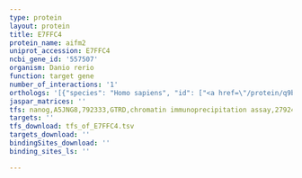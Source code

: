```yaml
---
type: protein
layout: protein
title: E7FFC4
protein_name: aifm2
uniprot_accession: E7FFC4
ncbi_gene_id: '557507'
organism: Danio rerio
function: target gene
number_of_interactions: '1'
orthologs: '[{"species": "Homo sapiens", "id": ["<a href=\"/protein/q9brq8\">Q9BRQ8</a>"]}, {"species": "Mus musculus", "id": ["<a href=\"/protein/q8bue4\">Q8BUE4</a>"]}, {"species": "Rattus norvegicus", "id": ["<a href=\"/protein/d4aa14\">D4AA14</a>"]}, {"species": "Saccharomyces cerevisiae", "id": ["<a href=\"/protein/p52923\">P52923</a>"]}]'
jaspar_matrices: ''
tfs: nanog,A5JNG8,792333,GTRD,chromatin immunoprecipitation assay,27924024%5Buid%5D,No
targets: ''
tfs_download: tfs_of_E7FFC4.tsv
targets_download: ''
bindingSites_download: ''
binding_sites_ls: ''

---
```

